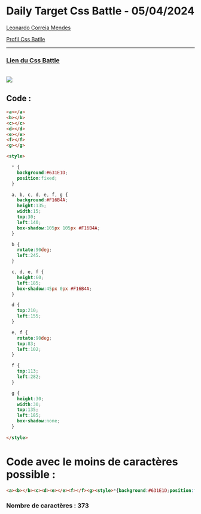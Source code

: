 # Daily Target Css Battle - 05/04/2024

[Leonardo Correia Mendes](https://github.com/leonardo-correiamendes)

[Profil Css Batlle](https://cssbattle.dev/player/PxahljaEJJesW2q41DyRFOpJIt73)

<hr>

### [Lien du Css Battle](https://cssbattle.dev/play/RHeJitBflTmhRpsZyWlA)
<br>

<img src="https://firebasestorage.googleapis.com/v0/b/cssbattleapp.appspot.com/o/user%2Fummd3POvEDfFyeFvVdOMG3OOrwE2%2Ftargets%2Ftarget_4okcqKA.png?alt=media">

<br>

## Code : 
```html
<a></a>
<b></b>
<c></c>
<d></d>
<e></e>
<f></f>
<g></g>

<style>

  * {
    background:#631E1D;
    position:fixed;
  }

  a, b, c, d, e, f, g {
    background:#F16B4A;
    height:135;
    width:15;
    top:30;
    left:140;
    box-shadow:105px 105px #F16B4A;
  }

  b {
    rotate:90deg;
    left:245.
  }

  c, d, e, f {
    height:60;
    left:185;
    box-shadow:45px 0px #F16B4A;
  }

  d {
    top:210;
    left:155;
  }

  e, f {
    rotate:90deg;
    top:83;
    left:102;
  }

  f {
    top:113;
    left:282;
  }

  g {
    height:30;
    width:30;
    top:135;
    left:185;
    box-shadow:none;
  }
  
</style>
```

# Code avec le moins de caractères possible : 

```html
<a><b></b><c><d><e></e><f></f><g><style>*{background:#631E1D;position:fixed}a,b,c,d,e,f,g{background:#F16B4A;height:135;width:15;top:30;left:140;box-shadow:111q 111q#F16B4A}b{rotate:90deg;left:245}c,d,e,f{height:60;left:185;box-shadow:45px 0#F16B4A}d{top:210;left:155}e,f{rotate:90deg;top:83;left:102}f{top:113;left:282}g{height:30;width:30;top:135;left:185;box-shadow:none
```

### Nombre de caractères : 373


  